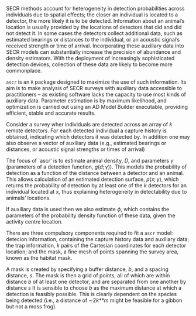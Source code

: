 SECR methods account for heterogeneity in detection probabilities across
individuals due to spatial effects; the closer an individual is located
to a detector, the more likely it is to be detected. Information about
an animal’s location is usually provided by the locations of detectors
that did and did not detect it. In some cases the detectors collect
additional data, such as estimated bearings or distances to the
individual, or an acoustic signal’s received strength or time of
arrival. Incorporating these auxiliary data into SECR models can
substantially increase the precision of abundance and density
estimators. With the deployment of increasingly sophisticated detection
devices, collection of these data are likely to become more commonplace.

`ascr` is an `R` package designed to maximize the use of such
information. Its aim is to make analysis of SECR surveys with auxiliary
data accessible to practitioners – as existing software lacks the
capacity to use most kinds of auxiliary data. Parameter estimation is by
maximum likelihood, and optimization is carried out using an AD Model
Builder executable, providing efficient, stable and accurate results.

Consider a survey wher individuals are detected across an array of *k*
remote detectors. For each detected individual a capture history is
obtained, indicating which detectors it was detected by. In addition one
may also observe a vector of auxiliary data (e.g., estimated bearings or
distances, or acoustic signal strengths or times of arrival)

The focus of \`ascr' is to estimate animal density, *D*, and parameters
*γ* (parameters of a detection function, *g*(*d*; *γ*)). This models the
probability of detection as a function of the distance between a
detector and an animal. This allows calculation of an estimated
detection surface, *p*(*x*; *γ*), which returns the probability of
detection by at least one of the *k* detectors for an individual located
at x, thus explaining heterogeneity in detectability due to animals’
locations.

If auxiliary data is used then we also estimate *ϕ*, which contains the
parameters of the probability density function of these data, given the
activity centre location.

There are three compulsory components required to fit a `ascr` model:
detecion information, containing the capture history data and auxiliary
data; the trap information, *k* pairs of the Cartesian coordinates for
each detector location; and the mask, a fine mesh of points spanning the
survey area, known as the habitat mask.

A mask is created by specifying a buffer distance, *b*, and a spacing
distance, *s*. The mask is then a grid of points, all of which are
within distance *b* of at least one detector, and are separated from one
another by distance *s* It is sensible to choose *b* as the maximum
distance at which a detection is feasibly possible. This is clearly
dependent on the species being detected (i.e., a distance of ∼2*k**m*
might be feasible for a gibbon but not a moss frog).
